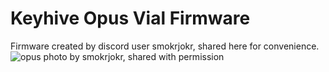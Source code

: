 # Keyhive Opus Vial Firmware

Firmware created by discord user smokrjokr, shared here for convenience.
![opus](https://github.com/dayofdoom/opus-keyhive-vial-firmware/assets/14165909/c2a1c9d6-ae83-42be-807d-6af37ef27479)
photo by smokrjokr, shared with permission
